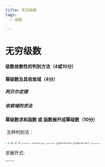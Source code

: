 ```yaml
---
title: 无穷级数
tags:
  - 高数

---
```




# 无穷级数

#### 级数敛散性的判别方法（4或10分）

#### 幂级数及其收敛域（4分）

##### 阿贝尔定理

##### 收敛域的求法

#### 幂级数求和函数     或      函数展开成幂级数（10分）

​																			五种判别法：

<img src="/assets/image/2020-06-28-3.jpg" style="zoom:25%;" />

<img src="/assets/image/2020-06-28-0.jpg" style="zoom:35%;" />

 <img src="/assets/image/2020-06-28-2.jpg" style="zoom:45%;" />

<img src="/assets/image/2020-06-28-1.jpg" style="zoom:45%;" />



<img src="assets/image/2020-06-28-2.jpg" style="zoom:45%;" />

<img src="assets/image/2020-06-28-3.jpg" alt="2020-06-28-3" style="zoom:25%;" />

<img src="assets/image/2020-06-28-4.jpg" alt="2020-06-28-4" style="zoom:35%;" />

<img src="assets/image/2020-06-28-5.jpg" alt="2020-06-28-5" style="zoom:25%;" />

<img src="assets/image/2020-06-28-6.jpg" alt="2020-06-28-6" style="zoom:43%;" />

<img src="assets/image/2020-06-28-7.jpg" alt="2020-06-28-7" style="zoom:45%;" />

<img src="assets/image/2020-06-28-8.jpg" alt="2020-06-28-8" style="zoom:25%;" />



求展开式:

<img src="assets/image/2020-06-28-9.jpg" alt="2020-06-28-9" style="zoom:25%;" />




